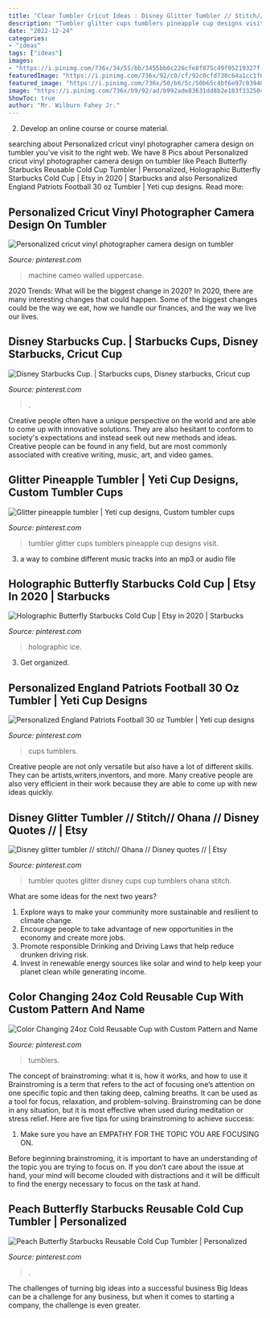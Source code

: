 ```yaml
---
title: "Clear Tumbler Cricut Ideas : Disney Glitter Tumbler // Stitch// Ohana // Disney Quotes //"
description: "Tumbler glitter cups tumblers pineapple cup designs visit"
date: "2022-12-24"
categories:
- "ideas"
tags: ["ideas"]
images:
- "https://i.pinimg.com/736x/34/55/bb/3455bb0c226cfe8f875c49f95219327f.jpg"
featuredImage: "https://i.pinimg.com/736x/92/c0/cf/92c0cfd730c64a1cc1f6ed25aaa2916b.jpg"
featured_image: "https://i.pinimg.com/736x/50/b6/5c/50b65c4bf6e97c03940b90266192a1de.jpg"
image: "https://i.pinimg.com/736x/b9/92/ad/b992ade83631dd8b2e183f3325042d39.jpg"
ShowToc: true
author: "Mr. Wilburn Fahey Jr."
---
```



2. Develop an online course or course material.

	

		
searching about Personalized cricut vinyl photographer camera design on tumbler you've visit to the right web. We have 8 Pics about Personalized cricut vinyl photographer camera design on tumbler like Peach Butterfly Starbucks Reusable Cold Cup Tumbler | Personalized, Holographic Butterfly Starbucks Cold Cup | Etsy in 2020 | Starbucks and also Personalized England Patriots Football 30 oz Tumbler | Yeti cup designs. Read more:
		
    
## Personalized Cricut Vinyl Photographer Camera Design On Tumbler

<img loading=lazy src="https://i.pinimg.com/736x/e3/44/e0/e344e06fb0338d5d110d0b65cd15df65--cricut-vinyl-photo-charms.jpg" onerror="this.onerror=null;this.src='https://tse1.mm.bing.net/th?id=OIP.eVQ8wIQHyE4WACY5o4_1pwHaLI&amp;pid=15.1';" alt="Personalized cricut vinyl photographer camera design on tumbler">

_Source: pinterest.com_

>machine cameo walled uppercase. 

	

2020 Trends: What will be the biggest change in 2020?
In 2020, there are many interesting changes that could happen. Some of the biggest changes could be the way we eat, how we handle our finances, and the way we live our lives.

    
## Disney Starbucks Cup. | Starbucks Cups, Disney Starbucks, Cricut Cup

<img loading=lazy src="https://i.pinimg.com/736x/34/55/bb/3455bb0c226cfe8f875c49f95219327f.jpg" onerror="this.onerror=null;this.src='https://tse2.mm.bing.net/th?id=OIP.9yx-RSRmxdgWNt_SsEiB0QHaJ3&amp;pid=15.1';" alt="Disney Starbucks Cup. | Starbucks cups, Disney starbucks, Cricut cup">

_Source: pinterest.com_

>. 

	

Creative people often have a unique perspective on the world and are able to come up with innovative solutions. They are also hesitant to conform to society's expectations and instead seek out new methods and ideas. Creative people can be found in any field, but are most commonly associated with creative writing, music, art, and video games.

    
## Glitter Pineapple Tumbler | Yeti Cup Designs, Custom Tumbler Cups

<img loading=lazy src="https://i.pinimg.com/736x/b9/92/ad/b992ade83631dd8b2e183f3325042d39.jpg" onerror="this.onerror=null;this.src='https://tse3.mm.bing.net/th?id=OIP.6bVSzExo1xvZRwU5cKuahwHaJ3&amp;pid=15.1';" alt="Glitter pineapple tumbler | Yeti cup designs, Custom tumbler cups">

_Source: pinterest.com_

>tumbler glitter cups tumblers pineapple cup designs visit. 

	

3. a way to combine different music tracks into an mp3 or audio file

    
## Holographic Butterfly Starbucks Cold Cup | Etsy In 2020 | Starbucks

<img loading=lazy src="https://i.pinimg.com/736x/50/b6/5c/50b65c4bf6e97c03940b90266192a1de.jpg" onerror="this.onerror=null;this.src='https://tse1.mm.bing.net/th?id=OIP.zQ8pHvHVKwOremMlJz3KqQHaNC&amp;pid=15.1';" alt="Holographic Butterfly Starbucks Cold Cup | Etsy in 2020 | Starbucks">

_Source: pinterest.com_

>holographic ice. 

	

3. Get organized.

    
## Personalized England Patriots Football 30 Oz Tumbler | Yeti Cup Designs

<img loading=lazy src="https://i.pinimg.com/736x/92/c0/cf/92c0cfd730c64a1cc1f6ed25aaa2916b.jpg" onerror="this.onerror=null;this.src='https://tse4.mm.bing.net/th?id=OIP.AceRLis12dIM3x8hxlCSkAHaHa&amp;pid=15.1';" alt="Personalized England Patriots Football 30 oz Tumbler | Yeti cup designs">

_Source: pinterest.com_

>cups tumblers. 

	

Creative people are not only versatile but also have a lot of different skills. They can be artists,writers,inventors, and more. Many creative people are also very efficient in their work because they are able to come up with new ideas quickly.

    
## Disney Glitter Tumbler // Stitch// Ohana // Disney Quotes // | Etsy

<img loading=lazy src="https://i.pinimg.com/736x/e3/c5/34/e3c534cdf6a8ada9f62f38b7ba3a75cf.jpg" onerror="this.onerror=null;this.src='https://tse1.mm.bing.net/th?id=OIP.0W-xwUDftrGNulMa7hb1ewHaJ4&amp;pid=15.1';" alt="Disney glitter tumbler // stitch// Ohana // Disney quotes // | Etsy">

_Source: pinterest.com_

>tumbler quotes glitter disney cups cup tumblers ohana stitch. 

	

What are some ideas for the next two years?
1. Explore ways to make your community more sustainable and resilient to climate change.
2. Encourage people to take advantage of new opportunities in the economy and create more jobs.
3. Promote responsible Drinking and Driving Laws that help reduce drunken driving risk.
4. Invest in renewable energy sources like solar and wind to help keep your planet clean while generating income.

    
## Color Changing 24oz Cold Reusable Cup With Custom Pattern And Name

<img loading=lazy src="https://i.pinimg.com/736x/e9/bc/20/e9bc20035531e54ae4f328cbe386ddc5.jpg" onerror="this.onerror=null;this.src='https://tse1.mm.bing.net/th?id=OIP.LkaOE7MVgnFPVdq2ngXiqQHaJ3&amp;pid=15.1';" alt="Color Changing 24oz Cold Reusable Cup with Custom Pattern and Name">

_Source: pinterest.com_

>tumblers. 

	

The concept of brainstroming: what it is, how it works, and how to use it
Brainstroming is a term that refers to the act of focusing one’s attention on one specific topic and then taking deep, calming breaths. It can be used as a tool for focus, relaxation, and problem-solving. Brainstroming can be done in any situation, but it is most effective when used during meditation or stress relief. Here are five tips for using brainstroming to achieve success:
1. Make sure you have an EMPATHY FOR THE TOPIC YOU ARE FOCUSING ON.

Before beginning brainstroming, it is important to have an understanding of the topic you are trying to focus on. If you don’t care about the issue at hand, your mind will become clouded with distractions and it will be difficult to find the energy necessary to focus on the task at hand.

    
## Peach Butterfly Starbucks Reusable Cold Cup Tumbler | Personalized

<img loading=lazy src="https://i.pinimg.com/736x/d7/de/38/d7de384505335c630cf971718a26d859.jpg" onerror="this.onerror=null;this.src='https://tse4.mm.bing.net/th?id=OIP.UxOHicOCmgnmaID7VPA3hgHaJ3&amp;pid=15.1';" alt="Peach Butterfly Starbucks Reusable Cold Cup Tumbler | Personalized">

_Source: pinterest.com_

>. 

	

The challenges of turning big ideas into a successful business
Big Ideas can be a challenge for any business, but when it comes to starting a company, the challenge is even greater.

